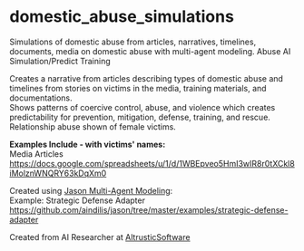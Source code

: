 # domestic_abuse_simulations
Simulations of domestic abuse from articles, narratives, timelines, documents, media on domestic abuse with multi-agent modeling. Abuse AI Simulation/Predict Training

Creates a narrative from articles describing types of domestic abuse and timelines from stories on victims in the media, training materials, and documentations.
<br>Shows patterns of coercive control, abuse, and violence which creates predictability for prevention, mitigation, defense, training, and rescue. 
<br>Relationship abuse shown of female victims.

<b>Examples Include - with victims' names:</b><br> 
Media Articles
<br>https://docs.google.com/spreadsheets/u/1/d/1WBEpveo5HmI3wIR8r0tXCkl8iMolznWNQRY63kDqXm0

Created using <a href="https://github.com/aindilis/jason">Jason Multi-Agent Modeling</a>:
<br>Example: Strategic Defense Adapter https://github.com/aindilis/jason/tree/master/examples/strategic-defense-adapter

Created from AI Researcher at <a href="https://altruisticsoftware.org/">AltrusticSoftware</a>
